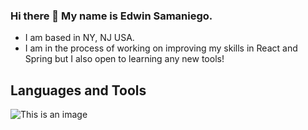 ### Hi there 👋 My name is Edwin Samaniego.

<!--
**EdwinS27/EdwinS27** is a ✨ _special_ ✨ repository because its `README.md` (this file) appears on your GitHub profile.

Here are some ideas to get you started:

- 🔭 I’m currently working on ...
- 🌱 I’m currently learning ...
- 👯 I’m looking to collaborate on ...
- 🤔 I’m looking for help with ...
- 💬 Ask me about ...
- 📫 How to reach me: ...
- 😄 Pronouns: ...
- ⚡ Fun fact: ...
-->

- I am based in NY, NJ USA.
- I am in the process of working on improving my skills in React and Spring but I also open to learning any new tools!

## Languages and Tools
![This is an image](https://developer.mozilla.org/en-US/docs/Web/JavaScript#tutorials)
